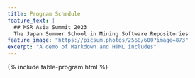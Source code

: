 ```yaml
---
title: Program Schedule
feature_text: |
  ## MSR Asia Summit 2023
  The Japan Summer School in Mining Software Repositories
feature_image: "https://picsum.photos/2560/600?image=873"
excerpt: "A demo of Markdown and HTML includes"
---
```

<!-- <small>Talk 20 mins, QA 5 mins.</small> -->

{% include table-program.html %}